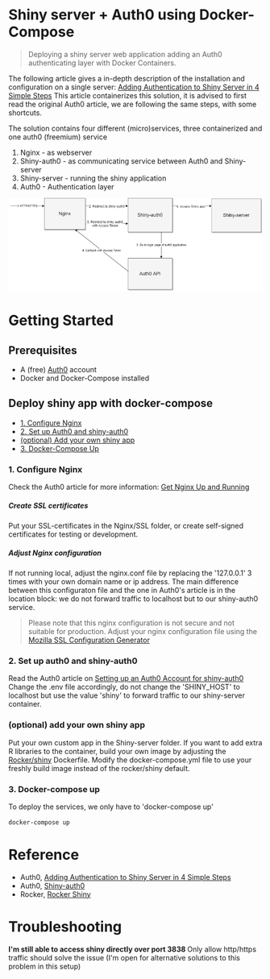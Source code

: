 # Shiny server + Auth0 using Docker-Compose
> Deploying a shiny server web application adding an Auth0 authenticating layer with Docker Containers. 

The following article gives a in-depth description of the installation and configuration on a single server: [Adding Authentication to Shiny Server in 4 Simple Steps](https://auth0.com/blog/adding-authentication-to-shiny-server/) This article containerizes this solution, it is advised to first read the original Auth0 article, we are following the same steps, with some shortcuts. 

The solution contains four different (micro)services, three containerized and one auth0 (freemium) service
1. Nginx - as webserver
2. Shiny-auth0 - as communicating service between Auth0 and Shiny-server
3. Shiny-server - running the shiny application
4. Auth0 - Authentication layer

![Visual Overview of the microservices and the flow](Visual%20Overview.png)


# Getting Started
## Prerequisites
- A (free) [Auth0](https://auth0.com/) account 
- Docker and Docker-Compose installed


## Deploy shiny app with docker-compose
- [1. Configure Nginx](#1-configure-nginx)
- [2. Set up Auth0 and shiny-auth0](#2-set-up-auth0-and-shiny-auth0)
- [(optional) Add your own shiny app](#optional-deploy-your-custom-app)
- [3. Docker-Compose Up](#3-docker-compose-up)
### 1. Configure Nginx
 Check the Auth0 article for more information: [Get Nginx Up and Running](https://auth0.com/blog/adding-authentication-to-shiny-server/#Step-2--Get-Nginx-Up-and-Running)

##### Create SSL certificates
Put your SSL-certificates in the Nginx/SSL folder, or create self-signed certificates for testing or development. 

##### Adjust Nginx configuration
If not running local, adjust the nginx.conf file by replacing the '127.0.0.1' 3 times with your own domain name or ip address. The main difference between this configuraton file and the one in Auth0's article is in the location block: we do not forward traffic to localhost but to our shiny-auth0 service.

> Please note that this nginx configuration is not secure and not suitable for production. Adjust your nginx configuration file using the [Mozilla SSL Configuration Generator](https://ssl-config.mozilla.org/)

### 2. Set up auth0 and shiny-auth0
Read the Auth0 article on [Setting up an Auth0 Account for shiny-auth0](https://auth0.com/blog/adding-authentication-to-shiny-server/#Step-3--Setting-up-an-Auth0-Account-for-shiny-auth0) Change the .env file accordingly, do not change the 'SHINY_HOST' to localhost but use the value 'shiny' to forward traffic to our shiny-server container. 

### (optional) add your own shiny app
Put your own custom app in the Shiny-server folder. If you want to add extra R libraries to the container, build your own image by adjusting the [Rocker/shiny](https://hub.docker.com/r/rocker/shiny/) Dockerfile. Modify the docker-compose.yml file to use your freshly build image instead of the rocker/shiny default. 


### 3. Docker-compose up
To deploy the services, we only have to 'docker-compose up'
``` cmd
docker-compose up
```

# Reference
- Auth0, [Adding Authentication to Shiny Server in 4 Simple Steps](https://auth0.com/blog/adding-authentication-to-shiny-server/)
- Auth0, [Shiny-auth0](https://github.com/auth0/shiny-auth0)
- Rocker, [Rocker Shiny](https://github.com/rocker-org/shiny)


# Troubleshooting
<b> I'm still able to access shiny directly over port 3838 </b> 
Only allow http/https traffic should solve the issue (I'm open for alternative solutions to this problem in this setup)




